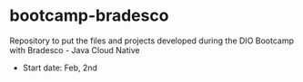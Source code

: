 # bootcamp-bradesco
Repository to put the files and projects developed during the DIO Bootcamp with Bradesco - Java Cloud Native

* Start date: Feb, 2nd